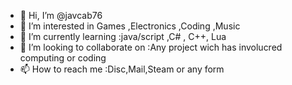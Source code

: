 - 👋 Hi, I’m @javcab76
- 👀 I’m interested in Games ,Electronics ,Coding ,Music
- 🌱 I’m currently learning :java/script ,C# , C++, Lua
- 💞️ I’m looking to collaborate on :Any project wich has involucred computing or coding
- 📫 How to reach me :Disc,Mail,Steam or any form


<!---
javcab76/javcab76 is a ✨ special ✨ repository because its `README.md` (this file) appears on your GitHub profile.
You can click the Preview link to take a look at your changes.
--->
